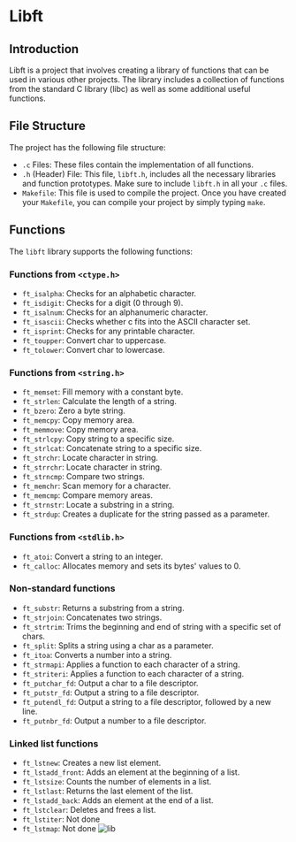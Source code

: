 # Libft

## Introduction
Libft is a project that involves creating a library of functions that can be used in various other projects. The library includes a collection of functions from the standard C library (libc) as well as some additional useful functions.

## File Structure
The project has the following file structure:

- `.c` Files: These files contain the implementation of all functions.
- `.h` (Header) File: This file, `libft.h`, includes all the necessary libraries and function prototypes. Make sure to include `libft.h` in all your `.c` files.
- `Makefile`: This file is used to compile the project. Once you have created your `Makefile`, you can compile your project by simply typing `make`.

## Functions
The `libft` library supports the following functions:

### Functions from `<ctype.h>`
- `ft_isalpha`: Checks for an alphabetic character.
- `ft_isdigit`: Checks for a digit (0 through 9).
- `ft_isalnum`: Checks for an alphanumeric character.
- `ft_isascii`: Checks whether c fits into the ASCII character set.
- `ft_isprint`: Checks for any printable character.
- `ft_toupper`: Convert char to uppercase.
- `ft_tolower`: Convert char to lowercase.

### Functions from `<string.h>`
- `ft_memset`: Fill memory with a constant byte.
- `ft_strlen`: Calculate the length of a string.
- `ft_bzero`: Zero a byte string.
- `ft_memcpy`: Copy memory area.
- `ft_memmove`: Copy memory area.
- `ft_strlcpy`: Copy string to a specific size.
- `ft_strlcat`: Concatenate string to a specific size.
- `ft_strchr`: Locate character in string.
- `ft_strrchr`: Locate character in string.
- `ft_strncmp`: Compare two strings.
- `ft_memchr`: Scan memory for a character.
- `ft_memcmp`: Compare memory areas.
- `ft_strnstr`: Locate a substring in a string.
- `ft_strdup`: Creates a duplicate for the string passed as a parameter.

### Functions from `<stdlib.h>`
- `ft_atoi`: Convert a string to an integer.
- `ft_calloc`: Allocates memory and sets its bytes' values to 0.

### Non-standard functions
- `ft_substr`: Returns a substring from a string.
- `ft_strjoin`: Concatenates two strings.
- `ft_strtrim`: Trims the beginning and end of string with a specific set of chars.
- `ft_split`: Splits a string using a char as a parameter.
- `ft_itoa`: Converts a number into a string.
- `ft_strmapi`: Applies a function to each character of a string.
- `ft_striteri`: Applies a function to each character of a string.
- `ft_putchar_fd`: Output a char to a file descriptor.
- `ft_putstr_fd`: Output a string to a file descriptor.
- `ft_putendl_fd`: Output a string to a file descriptor, followed by a new line.
- `ft_putnbr_fd`: Output a number to a file descriptor.

### Linked list functions
- `ft_lstnew`: Creates a new list element.
- `ft_lstadd_front`: Adds an element at the beginning of a list.
- `ft_lstsize`: Counts the number of elements in a list.
- `ft_lstlast`: Returns the last element of the list.
- `ft_lstadd_back`: Adds an element at the end of a list.
- `ft_lstclear`: Deletes and frees a list.
- `ft_lstiter`: Not done
- `ft_lstmap`: Not done
![lib](https://github.com/IronWyatt/ft_libft/assets/56269861/fca06337-5ef2-4f7a-a47f-23d4ff075f26)

